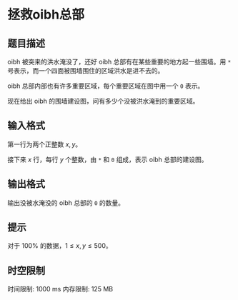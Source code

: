 # 拯救oibh总部

## 题目描述

oibh 被突来的洪水淹没了，还好 oibh 总部有在某些重要的地方起一些围墙。用 `*` 号表示，而一个四面被围墙围住的区域洪水是进不去的。

oibh 总部内部也有许多重要区域，每个重要区域在图中用一个 `0` 表示。

现在给出 oibh 的围墙建设图，问有多少个没被洪水淹到的重要区域。

## 输入格式

第一行为两个正整数 $x,y$。

接下来 $x$ 行，每行 $y$ 个整数，由 `*` 和 `0` 组成，表示 oibh 总部的建设图。

## 输出格式

输出没被水淹没的 oibh 总部的 `0` 的数量。

## 提示

对于 $100\%$ 的数据，$1 \le x,y \le 500$。

## 时空限制

时间限制: 1000 ms
内存限制: 125 MB
